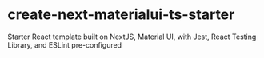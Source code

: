 # create-next-materialui-ts-starter
Starter React template built on NextJS, Material UI, with Jest, React Testing Library, and ESLint pre-configured
